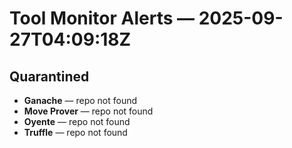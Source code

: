 # Tool Monitor Alerts — 2025-09-27T04:09:18Z

## Quarantined

- **Ganache** — repo not found
- **Move Prover** — repo not found
- **Oyente** — repo not found
- **Truffle** — repo not found

